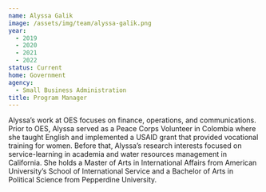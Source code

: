 ```yaml
---
name: Alyssa Galik
image: /assets/img/team/alyssa-galik.png
year:
  - 2019
  - 2020
  - 2021
  - 2022
status: Current
home: Government
agency:
  - Small Business Administration
title: Program Manager
---
```

Alyssa’s work at OES focuses on finance, operations, and communications. Prior to OES, Alyssa served as a Peace Corps Volunteer in Colombia where she taught English and implemented a USAID grant that provided vocational training for women. Before that, Alyssa’s research interests focused on service-learning in academia and water resources management in California. She holds a Master of Arts in International Affairs from American University’s School of International Service and a Bachelor of Arts in Political Science from Pepperdine University.
